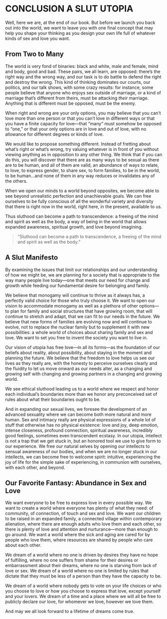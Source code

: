 # CONCLUSION A SLUT UTOPIA

Well, here we are, at the end of our book. But before we launch you back out into the world, we want to leave you with one final concept that may help you shape your thinking as you design your own life full of whatever kinds of sex and love you want.

## From Two to Many

The world is very fond of binaries: black and white, male and female, mind and body, good and bad. These pairs, we all learn, are opposed: there’s the right way and the wrong way, and our task is to do battle to defend the right and destroy the wrong. This kind of thinking dominates our courts, our politics, and our talk shows, with some crazy results: for instance, some people believe that anyone who enjoys sex outside of marriage, or a kind of marriage that’s different from theirs, must be attacking _their_ marriage. Anything that is different must be opposed, must be the enemy.

When right and wrong are your only options, you may believe that you can’t love more than one person or that you can’t love in different ways or that you have a finite capacity for love—that “many” must somehow be opposed to “one,” or that your only options are in love and out of love, with no allowance for different degrees or kinds of love.

We would like to propose something different. Instead of fretting about what’s right or what’s wrong, try valuing whatever is in front of you without viewing anything as in opposition to any other thing. We think that if you can do this, you will discover that there are as many ways to be sexual as there are to be human, and all of them are valid, an abundance of ways to relate, to love, to express gender, to share sex, to form families, to be in the world, to be human…and none of them in any way reduces or invalidates any of the others.

When we open our minds to a world beyond opposites, we become able to see beyond unrealistic perfection and unachievable goals. We can free ourselves to be fully conscious of all the wonderful variety and diversity that there is right now in the world, right here, in the present, available to us.

Thus sluthood can become a path to transcendence: a freeing of the mind and spirit as well as the body, a way of being in the world that allows expanded awareness, spiritual growth, and love beyond imagining.

> “Sluthood can become a path to transcendence, a freeing of the mind and spirit as well as the body.”

## A Slut Manifesto

By examining the issues that limit our relationships and our understanding of how we might be, we are planning for a society that is appropriate to the way many people live today—one that meets our need for change and growth while feeding our fundamental desire for belonging and family.

We believe that monogamy will continue to thrive as it always has, a perfectly valid choice for those who truly choose it. We want to open our vision to accommodate monogamy as well as a plethora of other options—to plan for family and social structures that have growing room, that will continue to stretch and adapt, that we can fit to our needs in the future. We believe that new forms of families are evolving now and will continue to evolve, not to replace the nuclear family but to supplement it with new possibilities: a whole world of choices about sharing family and sex and love. We want to set you free to invent the society you want to live in.

Our vision of utopia has free love—in all its forms—as the foundation of our beliefs about reality, about possibility, about staying in the moment and planning the future. We believe that the freedom to love helps us see our lives as they really are, with the honesty to perceive ourselves clearly and the fluidity to let us move onward as our needs alter, as a changing and growing self with changing and growing partners in a changing and growing world.

We see ethical sluthood leading us to a world where we respect and honor each individual’s boundaries more than we honor any preconceived set of rules about what their boundaries ought to be.

And in expanding our sexual lives, we foresee the development of an advanced sexuality where we can become both more natural and more human. Sex and intimacy really are physical expressions of a whole lot of stuff that otherwise has no physical existence: love and joy, deep emotion, intense closeness, profound connection, spiritual awareness, incredibly good feelings, sometimes even transcendent ecstasy. In our utopia, intellect is not a trap that we get stuck in, but an honored tool we use to give form to our experience. We free our natural selves by opening our intellects to sensual awareness of our bodies, and when we are no longer stuck in our intellects, we can become free to welcome spirit: intuitive, experiencing the joy of life for the simple sake of experiencing, in communion with ourselves, with each other, and beyond.

## Our Favorite Fantasy: Abundance in Sex and Love

We want everyone to be free to express love in every possible way. We want to create a world where everyone has plenty of what they need: of community, of connection, of touch and sex and love. We want our children to be raised in an expanded family, a connected village within contemporary alienation, where there are enough adults who love them and each other, so there is plenty of love and attention and nurturance—more than enough to go around. We want a world where the sick and aging are cared for by people who love them, where resources are shared by people who care about each other.

We dream of a world where no one is driven by desires they have no hope of fulfilling, where no one suffers from shame for their desires or embarrassment about their dreams, where no one is starving from lack of love or sex. We dream of a world where no one is limited by rules that dictate that they must be less of a person than they have the capacity to be.

We dream of a world where nobody gets to vote on your life choices or who you choose to love or how you choose to express that love, except yourself and your lovers. We dream of a time and a place where we will all be free to publicly declare our love, for whomever we love, however we love them.

And may we all look forward to a lifetime of dreams come true.